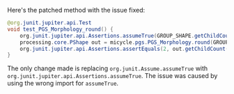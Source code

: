 Here's the patched method with the issue fixed:

```java
@org.junit.jupiter.api.Test
void test_PGS_Morphology_round() {
    org.junit.jupiter.api.Assertions.assumeTrue(GROUP_SHAPE.getChildCount() == 2);
    processing.core.PShape out = micycle.pgs.PGS_Morphology.round(GROUP_SHAPE, 0.5);
    org.junit.jupiter.api.Assertions.assertEquals(2, out.getChildCount());
}
```

The only change made is replacing `org.junit.Assume.assumeTrue` with `org.junit.jupiter.api.Assertions.assumeTrue`. The issue was caused by using the wrong import for `assumeTrue`.